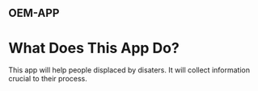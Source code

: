 OEM-APP
---

# What Does This App Do?

This app will help people displaced by disaters. It will collect information crucial to their process.
